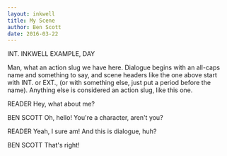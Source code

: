 ```yaml
---
layout: inkwell
title: My Scene
author: Ben Scott
date: 2016-03-22
---
```



INT. INKWELL EXAMPLE, DAY

Man, what an action slug we have here.
Dialogue begins with an all-caps name and something to say,
and scene headers like the one above start with INT. or EXT.,
(or with something else, just put a period before the name).
Anything else is considered an action slug, like this one.

READER
Hey, what about me?

BEN SCOTT
Oh, hello! You're a character, aren't you?

READER
Yeah, I sure am! And this is dialogue, huh?

BEN SCOTT
That's right!

